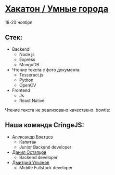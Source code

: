 # [Хакатон / Умные города](https://friendly-possum-13e.notion.site/6192cd1531e24ae6b61dc192b99e2b0f)
18-20 ноября

## Стек:
- Backend
    - Node js
    - Express
    - MongoDB
- Чтение текста с фото документа
    - Tesseract.js
    - Python
    - OpenCV
- Frontend
    - Js
    - React Native

Чтение текста не реализовано качествено :bowtie:

## Наша команда CringeJS:
- [Александр Братцев](https://github.com/energy-spectrum)
    - Капитан
    - Junior Backend developer
- [Данил Остапцов](https://github.com/OstaptsovDanil)
    - Backend developer
- [Дмитрий Ульянов](https://github.com/Dustyy47)
    - Middle Fullstack developer
